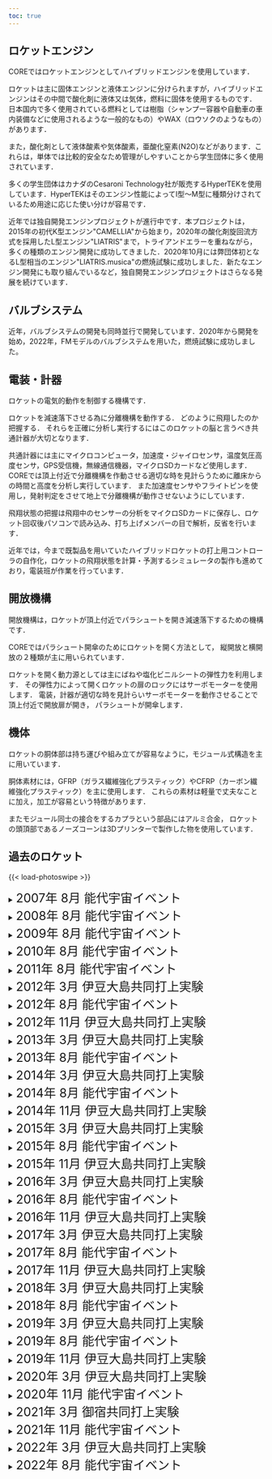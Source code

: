 ```yaml
---
toc: true
---
```


## ロケットエンジン

COREではロケットエンジンとしてハイブリッドエンジンを使用しています．

ロケットは主に固体エンジンと液体エンジンに分けられますが，ハイブリッドエンジンはその中間で酸化剤に液体又は気体，燃料に固体を使用するものです． 日本国内で多く使用されている燃料としては樹脂（シャンプー容器や自動車の車内装備などに使用されるような一般的なもの）やWAX（ロウソクのようなもの）があります．

また，酸化剤として液体酸素や気体酸素，亜酸化窒素(N2O)などがあります．これらは，単体では比較的安全なため管理がしやすいことから学生団体に多く使用されています．

多くの学生団体はカナダのCesaroni Technology社が販売するHyperTEKを使用しています．HyperTEKはそのエンジン性能によってI型～M型に種類分けされているため用途に応じた使い分けが容易です．

近年では独自開発エンジンプロジェクトが進行中です．本プロジェクトは，2015年の初代K型エンジン"CAMELLIA"から始まり，2020年の酸化剤旋回流方式を採用したL型エンジン"LIATRIS"まで，トライアンドエラーを重ねながら，多くの種類のエンジン開発に成功してきました．2020年10月には弊団体初となるL型相当のエンジン"LIATRIS.musica"の燃焼試験に成功しました．新たなエンジン開発にも取り組んでいるなど，独自開発エンジンプロジェクトはさらなる発展を続けています．

## バルブシステム

近年，バルブシステムの開発も同時並行で開発しています．2020年から開発を始め，2022年，FMモデルのバルブシステムを用いた，燃焼試験に成功しました。

## 電装・計器

ロケットの電気的動作を制御する機構です．

ロケットを減速落下させる為に分離機構を動作する．
どのように飛翔したのか把握する．
それらを正確に分析し実行するにはこのロケットの脳と言うべき共通計器が大切となります．

共通計器には主にマイクロコンピュータ，加速度・ジャイロセンサ，温度気圧高度センサ，GPS受信機，無線通信機器，マイクロSDカードなど使用します．
COREでは頂上付近で分離機構を作動させる適切な時を見計らうために離床からの時間と高度を分析し実行しています．
また加速度センサやフライトピンを使用し，発射判定をさせて地上で分離機構が動作させないようにしています．

飛翔状態の把握は飛翔中のセンサーの分析をマイクロSDカードに保存し、ロケット回収後パソコンで読み込み、打ち上げメンバーの目で解析，反省を行います．

近年では，今まで既製品を用いていたハイブリッドロケットの打上用コントローラの自作化，ロケットの飛翔状態を計算・予測するシミュレータの製作も進めており，電装班が作業を行っています．

## 開放機構

開放機構は，ロケットが頂上付近でパラシュートを開き減速落下するための機構です．

COREではパラシュート開傘のためにロケットを開く方法として，
縦開放と横開放の２種類が主に用いられています．

ロケットを開く動力源としては主にばねや塩化ビニルシートの弾性力を利用します．
その弾性力によって開くロケットの扉のロックにはサーボモーターを使用します．
電装，計器が適切な時を見計らいサーボモーターを動作させることで頂上付近で開放扉が開き，
パラシュートが開傘します．

## 機体

ロケットの胴体部は持ち運びや組み立てが容易なように，モジュール式構造を主に用いています．

胴体素材には，GFRP（ガラス繊維強化プラスティック）やCFRP（カーボン繊維強化プラスティック）を主に使用します．
これらの素材は軽量で丈夫なことに加え，加工が容易という特徴があります．

またモジュール同士の接合をするカプラという部品にはアルミ合金，
ロケットの頭頂部であるノーズコーンは3Dプリンターで製作した物を使用しています．

## 過去のロケット

{{< load-photoswipe >}}

<details>

<summary><font size="5">2007年 8月 能代宇宙イベント</font></summary>

#### さざんか

{{< gallery >}}
{{<figure link="/img/gallery/body-sazanka.jpg" thumb="-thumb" caption="機体">}}
{{< /gallery >}}

</details>

<details>

<summary><font size="5">2008年 8月 能代宇宙イベント</font></summary>

#### \[名称不明]

{{< gallery >}}
{{<figure link="/img/gallery/body-2008-08.jpg" thumb="-thumb" caption="機体">}}
{{< /gallery >}}

</details>

<details>

<summary><font size="5">2009年 8月 能代宇宙イベント</font></summary>

#### ウルトラマン

{{< gallery >}}
{{<figure link="/img/gallery/body-2009-09-noshiro-ult.jpg" thumb="-thumb" caption="機体">}}
{{< /gallery >}}

</details>

<details>

<summary><font size="5">2010年 8月 能代宇宙イベント</font></summary>

{{< gallery >}}
{{<figure link="/img/gallery/body-2010-noshiro-unnamed.jpg" thumb="-thumb" caption="機体">}}
{{< /gallery >}}

</details>

<details>

<summary><font size="5">2011年 8月 能代宇宙イベント</font></summary>

{{< gallery >}}
{{<figure link="/img/gallery/body-redbull-01.jpg" thumb="-thumb" caption="機体①">}}
{{<figure link="/img/gallery/body-redbull-02.jpg" thumb="-thumb" caption="機体②">}}
{{< /gallery >}}

</details>

<details>

<summary><font size="5">2012年 3月 伊豆大島共同打上実験</font></summary>

#### トマトーク

{{< gallery >}}
{{<figure link="/img/gallery/people-toma.jpg" thumb="-thumb" caption="機体">}}
{{< /gallery >}}

#### T-ロケット

{{< gallery >}}
{{<figure link="/img/gallery/body-T-rocket.jpg" thumb="-thumb" caption="機体">}}
{{< /gallery >}}

</details>

<details>

<summary><font size="5">2012年 8月 能代宇宙イベント</font></summary>

#### キョロ(kyolo)

{{< gallery >}}
{{<figure link="/img/gallery/body-2013-noshiro-kyolo.jpg" thumb="-thumb" caption="機体">}}
{{<figure link="/img/gallery/body-kyolo.jpg" thumb="-thumb" caption="フェアリング">}}
{{< /gallery >}}

</details>

<details>

<summary><font size="5">2012年 11月 伊豆大島共同打上実験</font></summary>

#### GXP(Gold Experience)

{{< gallery >}}
{{<figure link="/img/gallery/body-GXP-01.jpg" thumb="-thumb" caption="機体①">}}
{{<figure link="/img/gallery/body-GXP-02.jpg" thumb="-thumb" caption="機体②">}}
{{< /gallery >}}

</details>

<details>

<summary><font size="5">2013年 3月 伊豆大島共同打上実験</font></summary>

#### SSP(スケスケパラダイス)

{{< gallery >}}
{{<figure link="/img/gallery/body-SSP.jpg" thumb="-thumb" caption="機体">}}
{{< /gallery >}}

</details>

<details>

<summary><font size="5">2013年 8月 能代宇宙イベント</font></summary>

#### ミランダ

{{< gallery >}}
{{<figure link="/img/gallery/body-miranda.jpg" thumb="-thumb" caption="機体">}}
{{< /gallery >}}

</details>

<details>

<summary><font size="5">2014年 3月 伊豆大島共同打上実験</font></summary>

#### ジョルジョナポリターノ

{{< gallery >}}
{{<figure link="/img/gallery/body-2014-oshima-jo.jpg" thumb="-thumb" caption="機体">}}
{{< /gallery >}}

</details>

<details>

<summary><font size="5">2014年 8月 能代宇宙イベント</font></summary>

#### FreshG

{{< gallery >}}
{{<figure link="/img/gallery/body-flashg.png" thumb="-thumb" caption="機体">}}
{{< /gallery >}}

#### VOLVOX

{{< gallery >}}
{{<figure link="/img/gallery/body-2014-noshiro-volvox.jpg" thumb="-thumb" caption="機体">}}
{{< /gallery >}}

</details>

<details>

<summary><font size="5">2014年 11月 伊豆大島共同打上実験</font></summary>

#### VALTURE

{{< gallery >}}
{{<figure link="/img/gallery/body-2014-11-oshima-valture.jpg" thumb="-thumb" caption="機体">}}
{{< /gallery >}}

</details>

<details>

<summary><font size="5">2015年 3月 伊豆大島共同打上実験</font></summary>

#### Helix翼

{{< gallery >}}
{{<figure link="/img/gallery/body-helix_tsubasa.png" thumb="-thumb" caption="機体">}}
{{< /gallery >}}

#### Vertex

{{< gallery >}}
{{<figure link="/img/gallery/body-vertex.png" thumb="-thumb" caption="機体">}}
{{< /gallery >}}

#### Crazy thunder road

{{< gallery >}}
{{<figure link="/img/gallery/body-2015-03-oshima-crazy.jpg" thumb="-thumb" caption="機体">}}
{{< /gallery >}}

</details>

<details>

<summary><font size="5">2015年 8月 能代宇宙イベント</font></summary>

#### CYCLOPS

{{< gallery >}}
{{<figure link="/img/gallery/body-cyclops.png" thumb="-thumb" caption="機体">}}
{{<figure link="/img/gallery/poster-2015-08-noshiro.jpg" thumb="-thumb" caption="ポスター">}}
{{< /gallery >}}

</details>

<details>

<summary><font size="5">2015年 11月 伊豆大島共同打上実験</font></summary>

#### Swift

{{< gallery >}}
{{<figure link="/img/gallery/body-swift.png" thumb="-thumb" caption="機体">}}
{{< /gallery >}}

</details>

<details>

<summary><font size="5">2016年 3月 伊豆大島共同打上実験</font></summary>

#### SwiftX

{{< gallery >}}
{{<figure link="/img/gallery/body-swiftχ.png" thumb="-thumb" caption="機体">}}
{{< /gallery >}}

#### すずな・すずしろ

* 機体名：すずしろ

  {{< gallery >}}
  {{<figure link="/img/gallery/logo-suzunasuzushiro.png" thumb="-thumb" caption="ミッションロゴ">}}
  {{<figure link="/img/gallery/body-suzushiro.jpg" thumb="-thumb" caption="機体">}}
  {{< /gallery >}}

</details>

<details>

<summary><font size="5">2016年 8月 能代宇宙イベント</font></summary>

{{< gallery >}}
{{<figure link="/img/gallery/poster-2016-08-noshiro.jpg" thumb="-thumb" caption="ポスター">}}
{{< /gallery >}}

#### 電信柱

* 機体名：幸区小倉1丁目7
  {{< gallery >}}
  {{<figure link="/img/gallery/logo-2016-08-noshiro-denshin.png" thumb="-thumb" caption="ミッションロゴ">}}
  {{<figure link="/img/gallery/body-denshinbashira.png" thumb="-thumb" caption="機体">}}
  {{< /gallery >}}

#### Eyens

* 機体名：Eyens
  {{< gallery >}}
  {{<figure link="/img/gallery/body-eyens.jpg" thumb="-thumb" caption="機体">}}
  {{< /gallery >}}

</details>

<details>

<summary><font size="5">2016年 11月 伊豆大島共同打上実験</font></summary>

#### 古代飛翔体ンポロンポロ

{{< gallery >}}
{{<figure link="/img/gallery/poster-2016-11-oshima.jpg" thumb="-thumb" caption="ポスター">}}
{{<figure link="/img/gallery/body-nporo.jpg" thumb="-thumb" caption="機体">}}
{{< /gallery >}}

</details>

<details>

<summary><font size="5">2017年 3月 伊豆大島共同打上実験</font></summary>

#### ムササビ

{{< gallery >}}
{{<figure link="/img/gallery/body-musasabi.jpg" thumb="-thumb" caption="機体">}}
{{< /gallery >}}

#### チーム・ヌペリオル

* 機体名：Phase-IV

  {{< gallery >}}
  {{<figure link="/img/gallery/logo-2017-03-oshima.jpg" thumb="-thumb" caption="機体ロゴ">}}
  {{<figure link="/img/gallery/body-phase-iv.jpg" thumb="-thumb" caption="機体">}}
  {{< /gallery >}}

</details>

<details>

<summary><font size="5">2017年 8月 能代宇宙イベント</font></summary>

#### ウラノメトリア

* 機体名：空飛ぶカメレオン

  {{< gallery >}}
  {{<figure link="/img/gallery/body-flykamereon.png" thumb="-thumb" caption="機体">}}
  {{< /gallery >}}

#### SEA CHICKEN

{{< gallery >}}
{{<figure link="/img/gallery/logo-2017-08-noshiro-sea-chicken.png" thumb="-thumb" caption="ミッションロゴ">}}
{{<figure link="/img/gallery/body-seachicken.jpg" thumb="-thumb" caption="機体">}}
{{< /gallery >}}

</details>

<details>

<summary><font size="5">2017年 11月 伊豆大島共同打上実験</font></summary>

#### 17式陸上高高度実証機(Lチキ)

{{< gallery >}}
{{<figure link="/img/gallery/logo-Lchicken.jpg" thumb="-thumb" caption="ロゴ">}}
{{<figure link="/img/gallery/body-Lchiki.png" thumb="-thumb" caption="機体">}}
{{< /gallery >}}

</details>

<details>

<summary><font size="5">2018年 3月 伊豆大島共同打上実験</font></summary>

#### Team F.C.

* 機体名：FamilyChicken

  {{< gallery >}}
  {{<figure link="/img/gallery/logo-2018-03-oshima-familychicken.png" thumb="-thumb" caption="機体ロゴ">}}
  {{<figure link="/img/gallery/body-familychicken.jpg" thumb="-thumb" caption="機体">}}
  {{< /gallery >}}

#### Team SkyLARK

{{<figure link="/img/gallery/logo-2018-03-oshima-vase.png" thumb="-thumb" caption="ミッションロゴ">}}

* 機体名：VASE

  {{< gallery >}}
  {{<figure link="/img/gallery/body-vase.jpg" thumb="-thumb" caption="機体">}}
  {{< /gallery >}}

</details>

<details>

<summary><font size="5">2018年 8月 能代宇宙イベント</font></summary>

#### CORE'S キッチン

* 機体名：きりたんぽ
  {{< gallery >}}
  {{<figure link="/img/gallery/logo-2018-08-noshiro-cores-kitchen.png" thumb="-thumb" caption="機体ロゴ">}}
  {{<figure link="/img/gallery/body-kiritanpo.jpg" thumb="-thumb" caption="機体">}}
  {{< /gallery >}}

#### Explore SEA

* 機体名：しらさぎ
  {{< gallery >}}
  {{<figure link="/img/gallery/logo-2018-08-noshiro-exploresea.png" thumb="-thumb" caption="ミッションロゴ">}}
  {{<figure link="/img/gallery/body-shirasagi.jpg" thumb="-thumb" caption="機体">}}
  {{< /gallery >}}

</details>

<details>

<summary><font size="5">2019年 3月 伊豆大島共同打上実験</font></summary>

#### PATHFINDER

* 機体名：pf
  {{< gallery >}}
  {{<figure link="/img/gallery/logo-2019-03-oshima-pathfinder.png" thumb="-thumb" caption="ミッションロゴ">}}
  {{<figure link="/img/gallery/body-pathfinder.jpg" thumb="-thumb" caption="機体">}}
  {{< /gallery >}}

#### 技術部誘導飛翔体開発課

* 機体名：⁽⁽ଘ( ˊᵕˋ )ଓ⁾⁾（ぐんぐにぃる）
  {{< gallery >}}
  {{<figure link="/img/gallery/logo-2019-03-tech.png" thumb="-thumb" caption="ミッションロゴ">}}
  {{<figure link="/img/gallery/body-tech.jpg" thumb="-thumb" caption="機体">}}
  {{< /gallery >}}

</details>


<details>

<summary><font size="5">2019年 8月 能代宇宙イベント</font></summary>

#### ASAHI

* 機体名：Citrus
  {{< gallery >}}
  {{<figure link="/img/gallery/logo-2019-08-noshiro-asahi.jpg" thumb="-thumb" caption="ミッションロゴ">}}
  {{<figure link="/img/gallery/body-asahi.jpg" thumb="-thumb" caption="機体">}}
  {{< /gallery >}}

#### Gemini QUEST

* 機体名：Ptarmigan
  {{< gallery >}}
  {{<figure link="/img/gallery/logo-2019-08-noshiro-gemini.png" thumb="-thumb" caption="ミッションロゴ">}}
  {{<figure link="/img/gallery/body-geminiquest.jpg" thumb="-thumb" caption="機体">}}
  {{< /gallery >}}

</details>

<details>

<summary><font size="5">2019年 11月 伊豆大島共同打上実験</font></summary>

#### Stream Conductor

* 機体名：あまつかぜ
  {{< gallery >}}
  {{<figure link="/img/gallery/logo-streamconductor.png" thumb="-thumb" caption="ミッションロゴ">}}
  {{<figure link="/img/gallery/body-amatsukaze.jpg" thumb="-thumb" caption="機体">}}
  {{< /gallery >}}

</details>

<details>

<summary><font size="5">2020年 3月 伊豆大島共同打上実験</font></summary>

#### どんぶらこ

* 機体名：桃太郎
  {{< gallery >}}
  {{<figure link="/img/gallery/logo-2020-03-donburako.png" thumb="-thumb" caption="ミッションロゴ">}}
  {{<figure link="/img/gallery/body-donburako.jpg" thumb="-thumb" caption="機体">}}
  {{< /gallery >}}

#### CRYSTAL PALACE

* 機体名：Piglet
  {{< gallery >}}
  {{<figure link="/img/gallery/logo-2020-03-oshima-crystal.jpg" thumb="-thumb" caption="ミッションロゴ">}}
  {{<figure link="/img/gallery/body-Piglet.jpg" thumb="-thumb" caption="機体">}}
  {{< /gallery >}}

</details>


<details>

<summary><font size="5">2020年 11月 能代宇宙イベント</font></summary>

#### ミソラ工房

* 機体名：ひばり
  {{< gallery >}}
  {{<figure link="/img/gallery/logo-2020-08-noshiro-misora.jpg" thumb="-thumb" caption="ミッションロゴ">}}
  {{<figure link="/img/gallery/body-hibari.jpg" thumb="-thumb" caption="機体">}}
  {{<figure link="/img/gallery/poster-2020-11-noshiro.png" thumb="-thumb" caption="ポスター">}}
  {{< /gallery >}}

</details>

<details>

<summary><font size="5">2021年 3月 御宿共同打上実験</font></summary>

#### Duo

{{<figure link="/img/gallery/logo-duo.jpg" thumb="-thumb" caption="ミッションロゴ">}}

* 機体名：ひばり1
  {{< gallery >}}
  {{<figure link="/img/gallery/body_hibari1.jpg" thumb="-thumb" caption="機体">}}
  {{< /gallery >}}
* 機体名：ひばり2
  {{< gallery >}}
  {{<figure link="/img/gallery/body-hibari2.jpg" thumb="-thumb" caption="機体">}}
  {{< /gallery >}}

</details>

<details>

<summary><font size="5">2021年 11月 能代宇宙イベント</font></summary>

#### Duo

{{<figure link="/img/gallery/logo-duo.jpg" thumb="-thumb" caption="ミッションロゴ">}}

* 機体名：ひばり2
  {{< gallery >}}
  {{<figure link="/img/gallery/body-hibari2-noshiro.jpg" thumb="-thumb" caption="機体">}}
  {{< /gallery >}}

</details>

<details>

<summary><font size="5">2022年 3月 伊豆大島共同打上実験</font></summary>

#### 新入生プロジェクト

* 機体名：CANVAS
  {{< gallery >}}
  {{<figure link="/img/gallery/logo-CANVAS.png" thumb="-thumb" caption="ミッションロゴ">}}
  {{<figure link="/img/gallery/body-CANVAS.png" thumb="-thumb" caption="機体">}}
  {{< /gallery >}}

</details>

<details>

<summary><font size="5">2022年 8月 能代宇宙イベント</font></summary>

#### Project-e

* 機体名：CORE #バルブ #ロケット #能代 #海打ち #高高度 #ロケッティア #点火点越しの私の世界 #ロケット好きと繋がりたい #CAN #リーフィング #rocket_hunter_jp #ババヘラ #自作エンジン #縦開放 #ロケットら部 #大学生 #きりたんぽ #fusion360 #OpenRocket #CFD #若気の至り #インカレ #3Dプリンタ
  {{< gallery >}}
  {{<figure link="/img/gallery/logo-pro-e.png" thumb="-thumb" caption="ミッションロゴ">}}
  {{<figure link="/img/gallery/body-pro-e.jpg" thumb="-thumb" caption="機体">}}
  {{< /gallery >}}

</details>
